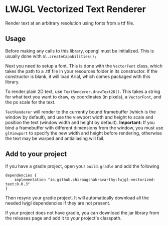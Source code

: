 # LWJGL Vectorized Text Renderer
Render text at an arbitrary resolution using fonts from a ttf file.
## Usage
Before making any calls to this library, opengl must be initialized. This is usually done with ```Gl.createCapabilities();```

Next you need to setup a font. This is done with the ```VectorFont``` class, which takes the path to a .ttf file in your resources folder in its constructor. If the constructor is blank, it will load Arial, which comes packaged with this library.

To render plain 2D text, use ```TextRenderer.drawText2D()```. This takes a string for what text you want to draw, xy coordinates (in pixels), a ```VectorFont```, and the px scale for the text.

```TextRenderer``` will render to the currently bound framebuffer (which is the window by default), and use the viewport width and height to scale and position the text (window width and height by default). **Important:** If you bind a framebuffer with different dimensions from the window, you must use ```glViewport``` to specify the new width and height before rendering, otherwise the text may be warped and antialiasing will fail.

## Add to your project
If you have a gradle project, open your ```build.gradle``` and add the following

```
dependencies {
    implementation "io.github.chiraagchakravarthy:lwjgl-vectorized-text:0.0.3"
}
```
Then resync your gradle project. It will automatically download all the needed lwjgl dependencies if they are not present.

If your project does not have gradle, you can download the jar library from the releases page and add it to your project's classpath.
